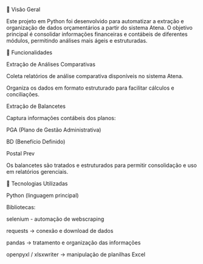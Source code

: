 📌 Visão Geral

Este projeto em Python foi desenvolvido para automatizar a extração e organização de dados orçamentários a partir do sistema Atena.
O objetivo principal é consolidar informações financeiras e contábeis de diferentes módulos, permitindo análises mais ágeis e estruturadas.

🔹 Funcionalidades

Extração de Análises Comparativas

Coleta relatórios de análise comparativa disponíveis no sistema Atena.

Organiza os dados em formato estruturado para facilitar cálculos e conciliações.

Extração de Balancetes

Captura informações contábeis dos planos:

PGA (Plano de Gestão Administrativa)

BD (Benefício Definido)

Postal Prev

Os balancetes são tratados e estruturados para permitir consolidação e uso em relatórios gerenciais.

🔧 Tecnologias Utilizadas

Python (linguagem principal)

Bibliotecas:

selenium - automação de webscraping

requests → conexão e download de dados

pandas → tratamento e organização das informações

openpyxl / xlsxwriter → manipulação de planilhas Excel
